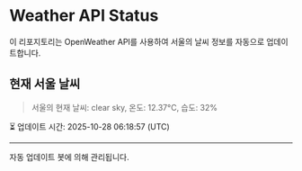 
# Weather API Status

이 리포지토리는 OpenWeather API를 사용하여 서울의 날씨 정보를 자동으로 업데이트합니다.

## 현재 서울 날씨
> 서울의 현재 날씨: clear sky, 온도: 12.37°C, 습도: 32%

⏳ 업데이트 시간: 2025-10-28 06:18:57 (UTC)

---
자동 업데이트 봇에 의해 관리됩니다.
